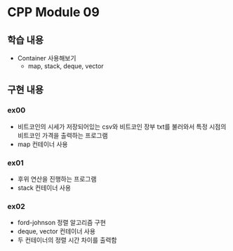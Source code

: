 # CPP Module 09

## 학습 내용
- Container 사용해보기
  - map, stack, deque, vector

## 구현 내용

### ex00
- 비트코인의 시세가 저장되어있는 csv와 비트코인 장부 txt를 불러와서 특정 시점의 비트코인 가격을 출력하는 프로그램
- map 컨테이너 사용

### ex01
- 후위 연산을 진행하는 프로그램
- stack 컨테이너 사용

### ex02
- ford-johnson 정렬 알고리즘 구현
- deque, vector 컨테이너 사용
- 두 컨테이너의 정렬 시간 차이를 출력함
